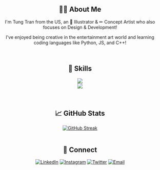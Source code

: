 <h2 align="center">👨‍🎨&nbsp;About Me</h2>

<p align="center">I'm Tung Tran from the US, an 🎨 Illustrator & ✏ Concept Artist who also focuses on Design & Development!</p>
<p align="center">I've enjoyed being creative in the entertainment art world and learning coding languages like Python, JS, and C++!</p>


<!--
**tung-tt/tung-tt** is a ✨ _special_ ✨ repository because its `README.md` (this file) appears on your GitHub profile.

Here are some ideas to get you started:
-->
</br>
<h2 align="center">🎏&nbsp;Skills</h2>

<div align="center">
  <img src="https://skillicons.dev/icons?i=python,js,c,cpp">
</br>
  <img src="https://skillicons.dev/icons?i=ps,pr,ae,ai">
</div>
</br>
</br>
<h2 align="center">📈&nbsp;GitHub Stats</h2>

<div align="center">
  <a href="https://git.io/streak-stats"><img src="https://streak-stats.demolab.com?user=tung-tt&theme=blueberry&hide_border=true" alt="GitHub Streak" /></a>
</div>

</br>

<h2 align="center">👋&nbsp;Connect</h2>

<div align="center">
  <a href="https://www.linkedin.com/in/tungotran/"><img alt="LinkedIn" src="https://img.shields.io/badge/-tungotran-blue?style=flat&logo=Linkedin&logoColor=white"></a>
  <a href="https://www.instagram.com/tung_t_tran/"><img alt="Instagram" src="https://img.shields.io/badge/tung_t_tran-%23E4405F.svg?logo=Instagram&logoColor=white"></a>
  <a href="https://twitter.com/tung_t_tran"><img alt="Twitter" src="https://img.shields.io/badge/tung_t_tran-%231DA1F2.svg?logo=Twitter&logoColor=white"></a>
  <a href="mailto:yungtungtt@gmail.com"><img alt="Email" src="https://img.shields.io/badge/-yungtungtt@gmail.com-c14438?style=flat&logo=gmail&logoColor=white"></a>
</div>
